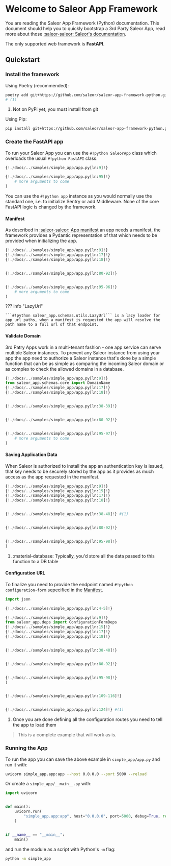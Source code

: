 # Welcome to Saleor App Framework 

You are reading the Saleor App Framework (Python) documentation. This document should help you to quickly bootstrap a 3rd Party Saleor App, read more about those [:saleor-saleor: Saleor's documentation](https://docs.saleor.io/docs/3.0/developer/extending/apps/key-concepts).

The only supported web framework is **FastAPI**.

## Quickstart

### Install the framework

Using Poetry (recommended):

```bash
poetry add git+https://github.com/saleor/saleor-app-framework-python.git@main
# (1)
```

1. Not on PyPi yet, you must install from git
   
Using Pip:

```bash
pip install git+https://github.com/saleor/saleor-app-framework-python.git@main 
```

### Create the FastAPI app

To run your Saleor App you can use the ```#!python SaleorApp``` class which overloads the usual ```#!python FastAPI``` class.

```python
{!./docs/../samples/simple_app/app.py[ln:9]!}

{!./docs/../samples/simple_app/app.py[ln:95]!}
    # more arguments to come
)
```

You can use the ```#!python app``` instance as you would normally use the standard one, i.e. to initialize Sentry or add Middleware. None of the core FastAPI logic is changed by the framework.

#### Manifest

As described in [:saleor-saleor: App manifest](https://docs.saleor.io/docs/3.0/developer/extending/apps/manifest) an app needs a manifest, the framework provides a Pydantic representation of that which needs to be provided when initializing the app.

```python
{!./docs/../samples/simple_app/app.py[ln:9]!}
{!./docs/../samples/simple_app/app.py[ln:17]!}
{!./docs/../samples/simple_app/app.py[ln:18]!}


{!./docs/../samples/simple_app/app.py[ln:80-92]!}


{!./docs/../samples/simple_app/app.py[ln:95-96]!}
    # more arguments to come
)
```

??? info "LazyUrl"

    ```#!python saleor_app.schemas.utils.LazyUrl``` is a lazy loader for app url paths, when a manifest is requested the app will resolve the path name to a full url of that endpoint.

#### Validate Domain

3rd Patry Apps work in a multi-tenant fashion - one app service can serve multiple Saleor instances. To prevent any Saleor instance from using your app the app need to authorize a Saleor instance that's done by a simple function that can be as simple as comparing the incoming Saleor domain or as complex to check the allowed domains in a database.

```python
{!./docs/../samples/simple_app/app.py[ln:9]!}
from saleor_app.schemas.core import DomainName
{!./docs/../samples/simple_app/app.py[ln:17]!}
{!./docs/../samples/simple_app/app.py[ln:18]!}


{!./docs/../samples/simple_app/app.py[ln:38-39]!}


{!./docs/../samples/simple_app/app.py[ln:80-92]!}


{!./docs/../samples/simple_app/app.py[ln:95-97]!}
    # more arguments to come
)
```


#### Saving Application Data

When Saleor is authorized to install the app an authentication key is issued, that key needs to be securely stored by the app as it provides as much access as the app requested in the manifest.

```python
{!./docs/../samples/simple_app/app.py[ln:9]!}
{!./docs/../samples/simple_app/app.py[ln:15]!}
{!./docs/../samples/simple_app/app.py[ln:17]!}
{!./docs/../samples/simple_app/app.py[ln:18]!}


{!./docs/../samples/simple_app/app.py[ln:38-48]!} #(1)


{!./docs/../samples/simple_app/app.py[ln:80-92]!}


{!./docs/../samples/simple_app/app.py[ln:95-98]!}
)
```

1. :material-database: Typically, you'd store all the data passed to this function to a DB table


#### Configuration URL

To finalize you need to provide the endpoint named ```#!python configuration-form``` sepecified in the [Manifest](#manifest).

```python
import json

{!./docs/../samples/simple_app/app.py[ln:4-5]!}

{!./docs/../samples/simple_app/app.py[ln:9]!}
from saleor_app.deps import ConfigurationFormDeps
{!./docs/../samples/simple_app/app.py[ln:15]!}
{!./docs/../samples/simple_app/app.py[ln:17]!}
{!./docs/../samples/simple_app/app.py[ln:18]!}


{!./docs/../samples/simple_app/app.py[ln:38-48]!} 


{!./docs/../samples/simple_app/app.py[ln:80-92]!}


{!./docs/../samples/simple_app/app.py[ln:95-98]!}
)


{!./docs/../samples/simple_app/app.py[ln:109-116]!}


{!./docs/../samples/simple_app/app.py[ln:124]!} #(1)
```

1. Once you are done defining all the configuration routes you need to tell the app to load them

> This is a complete example that will work as is.


### Running the App

To run the app you can save the above example in `simple_app/app.py` and run it with:

```bash
uvicorn simple_app.app:app --host 0.0.0.0 --port 5000 --reload
```

Or create a `simple_app/__main__.py` with:

```python
import uvicorn


def main():
    uvicorn.run(
        "simple_app.app:app", host="0.0.0.0", port=5000, debug=True, reload=True
    )


if __name__ == "__main__":
    main()
```

and run the module as a script with Python's `-m` flag:

```bash
python -m simple_app
```
